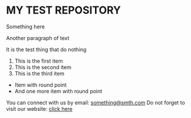 MY TEST REPOSITORY
===========

Something here

Another paragraph of text

<p>It is the test thing that do nothing</p>

1. This is the first item
2. This is the second item
3. This is the third item

* Item with round point
* And one more item with round point

You can connect with us by email: something@smth.com
Do not forget to visit our website: [click here](http://test.com/)
